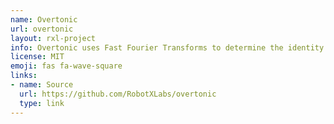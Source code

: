```yaml
---
name: Overtonic
url: overtonic
layout: rxl-project
info: Overtonic uses Fast Fourier Transforms to determine the identity of an instrument based on the musical overtones of its sound.
license: MIT
emoji: fas fa-wave-square
links:
- name: Source
  url: https://github.com/RobotXLabs/overtonic
  type: link
---
```


